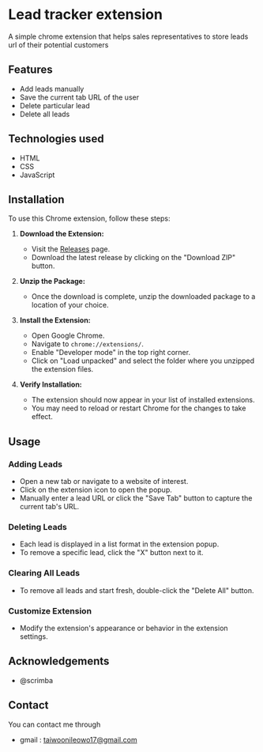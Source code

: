 # Lead tracker extension

A simple chrome extension that helps sales representatives to store leads url of their potential customers

## Features

- Add leads manually 
- Save the current tab URL  of the user
- Delete particular lead
- Delete all leads

##  Technologies used
- HTML
- CSS
- JavaScript

## Installation
To use this Chrome extension, follow these steps:

1. **Download the Extension:**
   - Visit the [Releases](https://github.com/your-username/your-extension-name/releases) page.
   - Download the latest release by clicking on the "Download ZIP" button.

2. **Unzip the Package:**
   - Once the download is complete, unzip the downloaded package to a location of your choice.

3. **Install the Extension:**
   - Open Google Chrome.
   - Navigate to `chrome://extensions/`.
   - Enable "Developer mode" in the top right corner.
   - Click on "Load unpacked" and select the folder where you unzipped the extension files.

4. **Verify Installation:**
   - The extension should now appear in your list of installed extensions.
   - You may need to reload or restart Chrome for the changes to take effect.

## Usage

### Adding Leads

- Open a new tab or navigate to a website of interest.
- Click on the extension icon to open the popup.
- Manually enter a lead URL or click the "Save Tab" button to capture the current tab's URL.

### Deleting Leads

- Each lead is displayed in a list format in the extension popup.
- To remove a specific lead, click the "X" button next to it.

### Clearing All Leads

- To remove all leads and start fresh, double-click the "Delete All" button.

### Customize Extension

- Modify the extension's appearance or behavior in the extension settings.

## Acknowledgements

- @scrimba

## Contact
You can contact me through
- gmail : taiwoonileowo17@gmail.com

